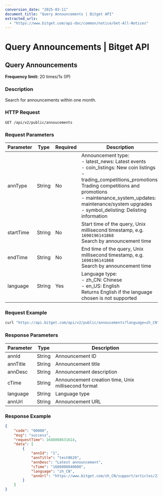 ```yaml
---
conversion_date: "2025-03-11"
document_title: "Query Announcements | Bitget API"
extracted_urls:
  - "https://www.bitget.com/api-doc/common/notice/Get-All-Notices"
---
```


# Query Announcements | Bitget API

## Query Announcements

**Frequency limit:** 20 times/1s (IP)

### Description

Search for announcements within one month.

### HTTP Request

```
GET /api/v2/public/annoucements
```

### Request Parameters

| Parameter  | Type   | Required | Description                                                                 |
|-----------|--------|----------|-----------------------------------------------------------------------------|
| annType   | String | No       | Announcement type:<br>- latest_news: Latest events<br>- coin_listings: New coin listings<br>- trading_competitions_promotions: Trading competitions and promotions<br>- maintenance_system_updates: maintenance/system upgrades<br>- symbol_delisting: Delisting information |
| startTime | String | No       | Start time of the query, Unix millisecond timestamp, e.g. `1690196141868`<br>Search by announcement time |
| endTime   | String | No       | End time of the query, Unix millisecond timestamp, e.g. `1690196141868`<br>Search by announcement time |
| language  | String | Yes      | Language type:<br>- zh_CN: Chinese<br>- en_US: English<br>Returns English if the language chosen is not supported |

### Request Example

```bash
curl "https://api.bitget.com/api/v2/public/annoucements?language=zh_CN"
```

### Response Parameters

| Parameter | Type   | Description                                         |
|----------|--------|-----------------------------------------------------|
| annId    | String | Announcement ID                                     |
| annTitle | String | Announcement title                                  |
| annDesc  | String | Announcement description                            |
| cTime    | String | Announcement creation time, Unix millisecond format |
| language | String | Language type                                       |
| annUrl   | String | Announcement URL                                    |

### Response Example

```json
{
    "code": "00000",
    "msg": "success",
    "requestTime": 1688008631614,
    "data": [
        {
            "annId": "1",
            "annTitle": "test0629",
            "annDesc": "Latest announcement",
            "cTime": "1688008040000",
            "language": "zh_CN",
            "annUrl": "https://www.bitget.com/zh_CN/support/articles/23685"
        }
    ]
}
```
